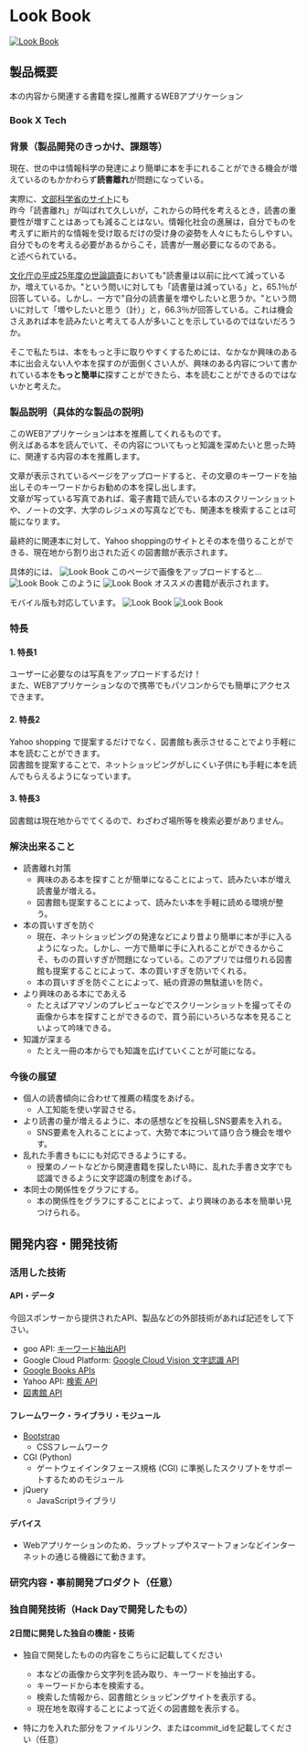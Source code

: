 # Look Book

[![Look Book](https://raw.github.com/GabLeRoux/WebMole/master/ressources/WebMole_Youtube_Video.png)](https://youtu.be/ty6sV5TM5cs)

## 製品概要
本の内容から関連する書籍を探し推薦するWEBアプリケーション
### Book X Tech

### 背景（製品開発のきっかけ、課題等）
現在、世の中は情報科学の発達により簡単に本を手にれることができる機会が増えているのもかかわらず**読書離れ**が問題になっている。  

実際に、[文部科学省のサイト](http://www.mext.go.jp/b_menu/shingi/bunka/toushin/04020301/008.htm)にも  
昨今「読書離れ」が叫ばれて久しいが，これからの時代を考えるとき，読書の重要性が増すことはあっても減ることはない。情報化社会の進展は，自分でものを考えずに断片的な情報を受け取るだけの受け身の姿勢を人々にもたらしやすい。自分でものを考える必要があるからこそ，読書が一層必要になるのである。  
と述べられている。

[文化庁の平成25年度の世論調査](http://www.bunka.go.jp/tokei_hakusho_shuppan/tokeichosa/kokugo_yoronchosa/pdf/h25_chosa_kekka.pdf)においても"読書量は以前に比べて減っているか，増えているか。"という問いに対しても「読書量は減っている」と，65.1％が回答している。しかし、一方で"自分の読書量を増やしたいと思うか。"という問いに対して「増やしたいと思う（計）」と，66.3％が回答している。これは機会さえあれば本を読みたいと考えてる人が多いことを示しているのではないだろうか。  

そこで私たちは、本をもっと手に取りやすくするためには、なかなか興味のある本に出会えない人や本を探すのが面倒くさい人が、興味のある内容について書かれている本を**もっと簡単に**探すことができたら、本を読むことができるのではないかと考えた。

### 製品説明（具体的な製品の説明)
このWEBアプリケーションは本を推薦してくれるものです。  
例えばある本を読んでいて、その内容についてもっと知識を深めたいと思った時に、関連する内容の本を推薦します。

文章が表示されているページをアップロードすると、その文章のキーワードを抽出しそのキーワードからお勧めの本を探し出します。  
文章が写っている写真であれば、電子書籍で読んでいる本のスクリーンショットや、ノートの文字、大学のレジュメの写真などでも、関連本を検索することは可能になります。

最終的に関連本に対して、Yahoo shoppingのサイトとその本を借りることができる、現在地から割り出された近くの図書館が表示されます。

具体的には、
![Look Book](FirstPage.png)
このページで画像をアップロードすると...
![Look Book](SecondImage.png)
このように
![Look Book](ThirdImage.png)
オススメの書籍が表示されます。

モバイル版も対応しています。
![Look Book](First-mobile.jpg)
![Look Book](SecondImage-mo.jpg)


### 特長
#### 1. 特長1
ユーザーに必要なのは写真をアップロードするだけ！  
また、WEBアプリケーションなので携帯でもパソコンからでも簡単にアクセスできます。

#### 2. 特長2
Yahoo shopping で提案するだけでなく、図書館も表示させることでより手軽に本を読むことができます。  
図書館を提案することで、ネットショッピングがしにくい子供にも手軽に本を読んでもらえるようになっています。

#### 3. 特長3
図書館は現在地からでてくるので、わざわざ場所等を検索必要がありません。

### 解決出来ること
* 読書離れ対策
  * 興味のある本を探すことが簡単になることによって、読みたい本が増え読書量が増える。
  * 図書館も提案することによって、読みたい本を手軽に読める環境が整う。
* 本の買いすぎを防ぐ
  * 現在、ネットショッピングの発達などにより昔より簡単に本が手に入るようになった。しかし、一方で簡単に手に入れることができるからこそ、ものの買いすぎが問題になっている。このアプリでは借りれる図書館も提案することによって、本の買いすぎを防いでくれる。
  * 本の買いすぎを防ぐことによって、紙の資源の無駄遣いを防ぐ。
* より興味のある本にであえる
  * たとえばアマゾンのプレビューなどでスクリーンショットを撮ってその画像から本を探すことができるので、買う前にいろいろな本を見ることいよって吟味できる。
* 知識が深まる
  * たとえ一冊の本からでも知識を広げていくことが可能になる。

### 今後の展望
* 個人の読書傾向に合わせて推薦の精度をあげる。
  * 人工知能を使い学習させる。
* より読書の量が増えるように、本の感想などを投稿しSNS要素を入れる。
  * SNS要素を入れることによって、大勢で本について語り合う機会を増やす。
* 乱れた手書きもににも対応できるようにする。
  * 授業のノートなどから関連書籍を探したい時に、乱れた手書き文字でも認識できるように文字認識の制度をあげる。
* 本同士の関係性をグラフにする。
  * 本の関係性をグラフにすることによって、より興味のある本を簡単い見つけられる。


## 開発内容・開発技術
### 活用した技術
#### API・データ
今回スポンサーから提供されたAPI、製品などの外部技術があれば記述をして下さい。  

* goo API: [キーワード抽出API](https://labs.goo.ne.jp/api/jp/keyword-extraction/)
* Google Cloud Platform: [Google Cloud Vision 文字認識 API](https://cloud.google.com/vision/?hl=ja)
* [Google Books APIs](https://developers.google.com/books/)
* Yahoo API:  [検索 API](https://developer.yahoo.co.jp/webapi/shopping/shopping/v1/itemsearch.html)
* [図書館 API](https://calil.jp/doc/api.html)

#### フレームワーク・ライブラリ・モジュール
* [Bootstrap](http://getbootstrap.com/)
  * CSSフレームワーク
* CGI (Python)
  * ゲートウェイインタフェース規格 (CGI) に準拠したスクリプトをサポートするためのモジュール
* jQuery
  * JavaScriptライブラリ

#### デバイス
* Webアプリケーションのため、ラップトップやスマートフォンなどインターネットの通じる機器にて動きます。

### 研究内容・事前開発プロダクト（任意）

### 独自開発技術（Hack Dayで開発したもの）
#### 2日間に開発した独自の機能・技術
* 独自で開発したものの内容をこちらに記載してください
  * 本などの画像から文字列を読み取り、キーワードを抽出する。
  * キーワードから本を検索する。
  * 検索した情報から、図書館とショッピングサイトを表示する。
  * 現在地を取得することによって近くの図書館を表示する。

* 特に力を入れた部分をファイルリンク、またはcommit_idを記載してください（任意）
